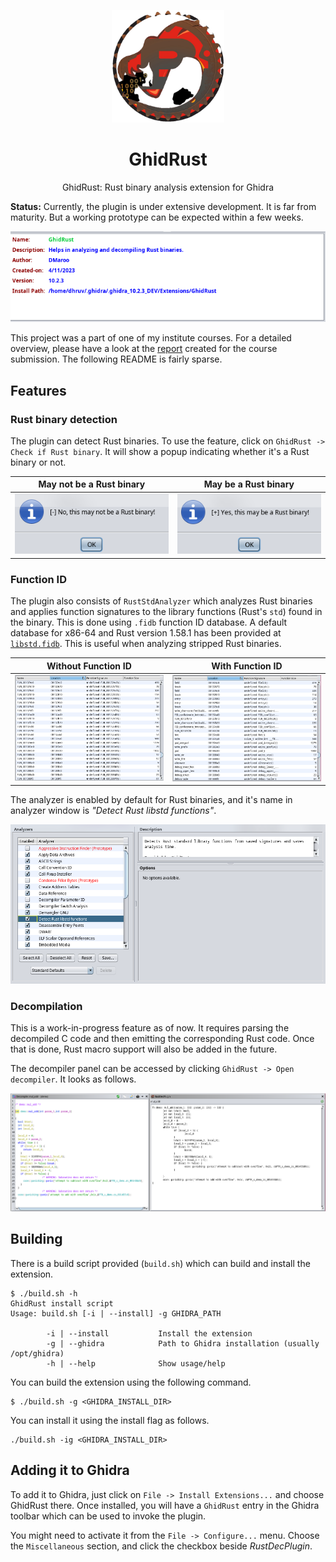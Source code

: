 <p align="center">
  <img width="180" src="./media/ghidrust.png" alt="GhidRust">
  <h1 align="center">GhidRust</h1>
  <p align="center">GhidRust: Rust binary analysis extension for Ghidra</p>
</p>

**Status:** Currently, the plugin is under extensive development. It is far from maturity. But a working prototype can be expected within a few weeks.

![](./media/extension_entry.png)

This project was a part of one of my institute courses. For a detailed overview, please have a look at the [report](./media/report.pdf) created for the course submission. The following README is fairly sparse.

## Features

### Rust binary detection

The plugin can detect Rust binaries. To use the feature, click on `GhidRust -> Check if Rust binary`. It will show a popup indicating whether it's a Rust binary or not.

May not be a Rust binary   |  May be a Rust binary
:-------------------------:|:-------------------------:
![](./media/not_rust_bin.png)   |  ![](./media/rust_bin.png)

### Function ID

The plugin also consists of `RustStdAnalyzer` which analyzes Rust binaries and applies function signatures to the library functions (Rust's `std`) found in the binary. This is done using `.fidb` function ID database. A default database for x86-64 and Rust version 1.58.1 has been provided at [`libstd.fidb`](./data/libstd-4c74cbab78ec4891.fidb). This is useful when analyzing stripped Rust binaries.

Without Function ID        |  With Function ID
:-------------------------:|:-------------------------:
![](./media/without_fid.png)   |  ![](./media/with_fid.png)

The analyzer is enabled by default for Rust binaries, and it's name in analyzer window is _"Detect Rust libstd functions"_.

![](./media/analyzer_entry.png)

### Decompilation

This is a work-in-progress feature as of now. It requires parsing the decompiled C code and then emitting the corresponding Rust code. Once that is done, Rust macro support will also be added in the future.

The decompiler panel can be accessed by clicking `GhidRust -> Open decompiler`. It looks as follows.

![](./media/decomp_muladd.png)

## Building

There is a build script provided (`build.sh`) which can build and install the extension.

```
$ ./build.sh -h
GhidRust install script
Usage: build.sh [-i | --install] -g GHIDRA_PATH

        -i | --install           Install the extension
        -g | --ghidra            Path to Ghidra installation (usually /opt/ghidra)
        -h | --help              Show usage/help
```

You can build the extension using the following command.

```
$ ./build.sh -g <GHIDRA_INSTALL_DIR>
```

You can install it using the install flag as follows.

```
./build.sh -ig <GHIDRA_INSTALL_DIR>
```

## Adding it to Ghidra

To add it to Ghidra, just click on `File -> Install Extensions...` and choose GhidRust there. Once installed, you will have a `GhidRust` entry in the Ghidra toolbar which can be used to invoke the plugin.

You might need to activate it from the `File -> Configure...` menu. Choose the `Miscellaneous` section, and click the checkbox beside _RustDecPlugin_.

